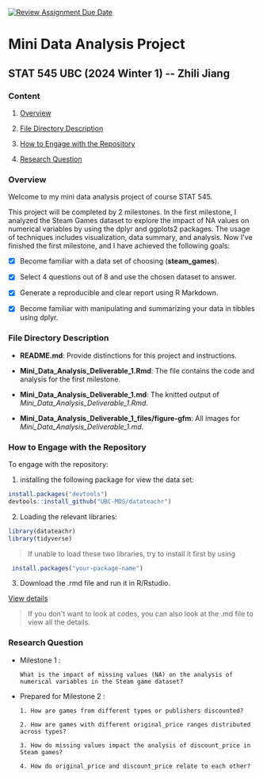 [![Review Assignment Due Date](https://classroom.github.com/assets/deadline-readme-button-22041afd0340ce965d47ae6ef1cefeee28c7c493a6346c4f15d667ab976d596c.svg)](https://classroom.github.com/a/SCrOVOnU)

# Mini Data Analysis Project

## STAT 545 UBC (2024 Winter 1) -- Zhili Jiang

### Content 

1. [Overview](#overview)
  
2. [File Directory Description](#file-directory-description)
  
3. [How to Engage with the Repository](#how-to-engage-with-the-repository)
  
4. [Research Question](#research-question)
  

### Overview 
Welcome to my mini data analysis project of course STAT 545. 

This project will be completed by 2 milestones. In the first milestone, I analyzed the Steam Games dataset to explore the impact of NA values on numerical variables by using the dplyr and ggplots2 packages. The usage of techniques includes visualization, data summary, and analysis. Now I've finished the first milestone, and I have achieved the following goals:

- [x] Become familiar with a data set of choosing (**steam_games**).
- [x] Select 4 questions out of 8 and use the chosen dataset to answer.
- [x] Generate a reproducible and clear report using R Markdown.
- [x] Become familiar with manipulating and summarizing your data in tibbles using dplyr.


### File Directory Description

* **README.md**: Provide distinctions for this project and instructions.

* **Mini_Data_Analysis_Deliverable_1.Rmd**: The file contains the code and analysis for the first milestone.

* **Mini_Data_Analysis_Deliverable_1.md**: The knitted output of *Mini_Data_Analysis_Deliverable_1.Rmd*.

* **Mini_Data_Analysis_Deliverable_1_files/figure-gfm**: All images for *Mini_Data_Analysis_Deliverable_1.md*.



### How to Engage with the Repository

To engage with the repository:

1. installing the following package for view the data set:
```R     
install.packages("devtools")
devtools::install_github("UBC-MDS/datateachr")
 ```
      
2. Loading the relevant libraries:

```R     
library(datateachr)
library(tidyverse)
```
> If unable to load these two libraries, try to install it first by using 

```R
 install.packages("your-package-name")
 ```

3. Download the .rmd file and run it in R/Rstudio. 

[View details](https://docs.github.com/en/repositories/creating-and-managing-repositories/cloning-a-repository)

> If you don't want to look at codes, you can also look at the .md file to view all the details.

### Research Question

* Milestone 1 : 

      What is the impact of missing values (NA) on the analysis of numerical variables in the Steam game dataset?

* Prepared for Milestone 2 :  
                              
      1. How are games from different types or publishers discounted?

      2. How are games with different original_price ranges distributed across types? 
                              
      3. How do missing values impact the analysis of discount_price in Steam games?
                              
      4. How do original_price and discount_price relate to each other?
